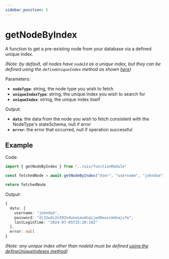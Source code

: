 ```yaml
---
sidebar_position: 5
---
```


# getNodeByIndex

A function to get a pre-existing node from your database via a defined unique index.

_(Note: by default, all nodes have `nodeId` as a unique index, but they can be defined using the `defineUniqueIndex` method as shown [here](/docs/defining-nodes/defineUniqueIndexes))_

Parameters:
- **`nodeType`**: string, the node type you wish to fetch
- **`uniqueIndexType`**: string, the unique index you wish to search for
- **`uniqueIndex`**: string, the unique index itself

Output:
- **`data`**: the data from the node you wish to fetch consistent with the NodeType's stateSchema, null if error
- **`error`**: the error that occurred, null if operation successful

## Example

Code: 
```typescript 
import { getNodeByIndex } from "../uix/functionModule"

const fetchedNode = await getNodeByIndex("User", "username", "johndoe")

return fetchedNode
```

Output: 
```typescript
{
  data: {
    username: "johndoe",
    password: "dj32wdi2n393ndunwieudnqijwd9oasimdoajsfe",
    lastLoginTime: "2024-07-05T15:20:10Z"
  },
  error: null
}
```

_(Note: any unique index other than nodeId must be defined [using the defineUniqueIndexes method](/docs/defining-nodes/defineUniqueIndexes))_